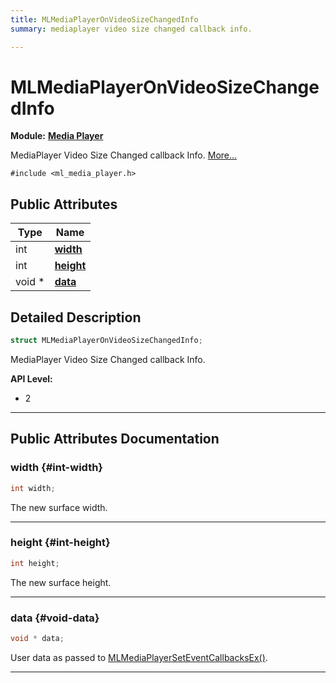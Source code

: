 ```yaml
---
title: MLMediaPlayerOnVideoSizeChangedInfo
summary: mediaplayer video size changed callback info. 

---
```


# MLMediaPlayerOnVideoSizeChangedInfo

**Module:** **[Media Player](/api-ref/api/Modules/group___media_player/group___media_player.md)**



MediaPlayer Video Size Changed callback Info.  [More...](#detailed-description)


`#include <ml_media_player.h>`

## Public Attributes

| Type           | Name           |
| -------------- | -------------- |
| int | **[width](/api-ref/api/Modules/group___media_player/struct_m_l_media_player_on_video_size_changed_info.md#int-width)**  |
| int | **[height](/api-ref/api/Modules/group___media_player/struct_m_l_media_player_on_video_size_changed_info.md#int-height)**  |
| void * | **[data](/api-ref/api/Modules/group___media_player/struct_m_l_media_player_on_video_size_changed_info.md#void-data)**  |

## Detailed Description

```cpp
struct MLMediaPlayerOnVideoSizeChangedInfo;
```

MediaPlayer Video Size Changed callback Info. 




**API Level:**
  * 2 




-----------
## Public Attributes Documentation

### width {#int-width}

```cpp
int width;
```


The new surface width. 





-----------

### height {#int-height}

```cpp
int height;
```


The new surface height. 





-----------

### data {#void-data}

```cpp
void * data;
```


User data as passed to [MLMediaPlayerSetEventCallbacksEx()](/api-ref/api/Modules/group___media_player/group___media_player.md#mlresult-mlmediaplayerseteventcallbacksex). 





-----------


